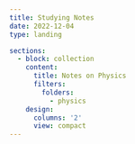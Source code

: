 ```yaml
---
title: Studying Notes
date: 2022-12-04
type: landing

sections:
  - block: collection
    content:
      title: Notes on Physics
      filters:
        folders:
          - physics
    design:
      columns: '2'
      view: compact
---
```

